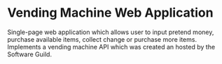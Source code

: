 # Vending Machine Web Application
 
Single-page web application which allows user to input pretend money, purchase available items, collect change or purchase more items. Implements a vending machine API which was created an hosted by the Software Guild.
